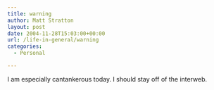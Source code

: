 ```yaml
---
title: warning
author: Matt Stratton
layout: post
date: 2004-11-28T15:03:00+00:00
url: /life-in-general/warning
categories:
  - Personal

---
```

I am especially cantankerous today. I should stay off of the interweb.